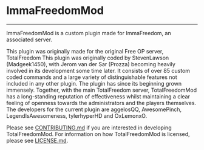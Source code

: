 # ImmaFreedomMod #
<hr>

ImmaFreedomMod is a custom plugin made for ImmaFreedom, an associated server.


This plugin was originally made for the original Free OP server, TotalFreedom
This plugin was originally coded by StevenLawson (Madgeek1450), with Jerom van der Sar (Prozza) becoming heavily involved in its development some time later. It consists of over 85 custom coded commands and a large variety of distinguishable features not included in any other plugin. The plugin has since its beginning grown immensely. Together, with the main TotalFreedom server, TotalFreedomMod has a long-standing reputation of effectiveness whilst maintaining a clear feeling of openness towards the administrators and the players themselves.
The developers for the current plugin are aggelosQQ, AwesomePinch, LegendIsAwesomeness, tylerhyperHD and OxLemonxO.


Please see [CONTRIBUTING.md](CONTRIBUTING.md) if you are interested in developing TotalFreedomMod. For information on how TotalFreedomMod is licensed, please see [LICENSE.md](LICENSE.md).
